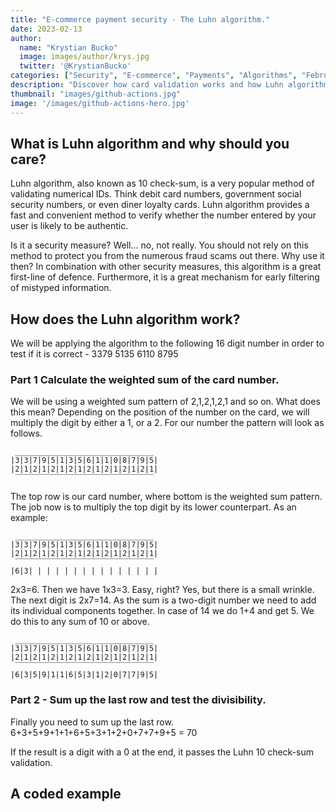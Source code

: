 ```yaml
---
title: "E-commerce payment security - The Luhn algorithm."
date: 2023-02-13
author: 
  name: "Krystian Bucko"
  image: images/author/krys.jpg
  twitter: '@KrystianBucko'
categories: ["Security", "E-commerce", "Payments", "Algorithms", "February 2023"]
description: "Discover how card validation works and how Luhn algorithm is our first line of defence."
thumbnail: "images/github-actions.jpg"
image: '/images/github-actions-hero.jpg' 
---
```


## What is Luhn algorithm and why should you care?

Luhn algorithm, also known as 10 check-sum, is a very popular method of validating numerical IDs. Think debit card numbers, government social security numbers, or even diner loyalty cards. Luhn algorithm provides a fast and convenient method to verify whether the number entered by your user is likely to be authentic.

Is it a security measure? Well... no, not really. You should not rely on this method to protect you from the numerous fraud scams out there. Why use it then? In combination with other security measures, this algorithm is a great first-line of defence. Furthermore, it is a great mechanism for early filtering of mistyped information.

## How does the Luhn algorithm work?

We will be applying the algorithm to the following 16 digit number in order to test if it is correct - 3379 5135 6110 8795

### Part 1 Calculate the weighted sum of the card number.

We will be using a weighted sum pattern of 2,1,2,1,2,1 and so on. What does this mean? Depending on the position of the number on the card, we will multiply the digit by either a 1, or a 2. For our number the pattern will look as follows.
```
 _______________________________
|3|3|7|9|5|1|3|5|6|1|1|0|8|7|9|5|
|2|1|2|1|2|1|2|1|2|1|2|1|2|1|2|1|
 ‾‾‾‾‾‾‾‾‾‾‾‾‾‾‾‾‾‾‾‾‾‾‾‾‾‾‾‾‾‾‾
```
The top row is our card number, where bottom is the weighted sum pattern. The job now is to multiply the top digit by its lower counterpart. As an example:

```
 _______________________________
|3|3|7|9|5|1|3|5|6|1|1|0|8|7|9|5|
|2|1|2|1|2|1|2|1|2|1|2|1|2|1|2|1|
 ‾‾‾‾‾‾‾‾‾‾‾‾‾‾‾‾‾‾‾‾‾‾‾‾‾‾‾‾‾‾‾
|6|3| | | | | | | | | | | | | | |
```
2x3=6. Then we have 1x3=3. Easy, right? Yes, but there is a small wrinkle. The next digit is 2x7=14. As the sum is a two-digit number we need to add its individual components together. In case of 14 we do 1+4 and get 5. We do this to any sum of 10 or above.
```
 _______________________________
|3|3|7|9|5|1|3|5|6|1|1|0|8|7|9|5|
|2|1|2|1|2|1|2|1|2|1|2|1|2|1|2|1|
 ‾‾‾‾‾‾‾‾‾‾‾‾‾‾‾‾‾‾‾‾‾‾‾‾‾‾‾‾‾‾‾
|6|3|5|9|1|1|6|5|3|1|2|0|7|7|9|5|
```
### Part 2 - Sum up the last row and test the divisibility.

Finally you need to sum up the last row. 
6+3+5+9+1+1+6+5+3+1+2+0+7+7+9+5 = 70

If the result is a digit with a 0 at the end, it passes the Luhn 10 check-sum validation.

## A coded example